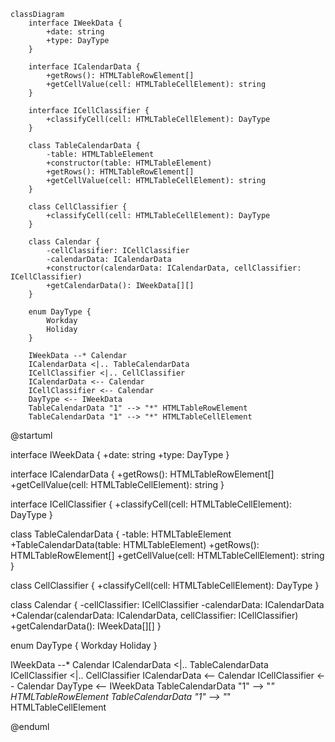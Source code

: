 ```mermaid
classDiagram
    interface IWeekData {
        +date: string
        +type: DayType
    }

    interface ICalendarData {
        +getRows(): HTMLTableRowElement[]
        +getCellValue(cell: HTMLTableCellElement): string
    }

    interface ICellClassifier {
        +classifyCell(cell: HTMLTableCellElement): DayType
    }

    class TableCalendarData {
        -table: HTMLTableElement
        +constructor(table: HTMLTableElement)
        +getRows(): HTMLTableRowElement[]
        +getCellValue(cell: HTMLTableCellElement): string
    }

    class CellClassifier {
        +classifyCell(cell: HTMLTableCellElement): DayType
    }

    class Calendar {
        -cellClassifier: ICellClassifier
        -calendarData: ICalendarData
        +constructor(calendarData: ICalendarData, cellClassifier: ICellClassifier)
        +getCalendarData(): IWeekData[][]
    }

    enum DayType {
        Workday
        Holiday
    }

    IWeekData --* Calendar
    ICalendarData <|.. TableCalendarData
    ICellClassifier <|.. CellClassifier
    ICalendarData <-- Calendar
    ICellClassifier <-- Calendar
    DayType <-- IWeekData
    TableCalendarData "1" --> "*" HTMLTableRowElement
    TableCalendarData "1" --> "*" HTMLTableCellElement
```



@startuml

interface IWeekData {
    +date: string
    +type: DayType
}

interface ICalendarData {
    +getRows(): HTMLTableRowElement[]
    +getCellValue(cell: HTMLTableCellElement): string
}

interface ICellClassifier {
    +classifyCell(cell: HTMLTableCellElement): DayType
}

class TableCalendarData {
    -table: HTMLTableElement
    +TableCalendarData(table: HTMLTableElement)
    +getRows(): HTMLTableRowElement[]
    +getCellValue(cell: HTMLTableCellElement): string
}

class CellClassifier {
    +classifyCell(cell: HTMLTableCellElement): DayType
}

class Calendar {
    -cellClassifier: ICellClassifier
    -calendarData: ICalendarData
    +Calendar(calendarData: ICalendarData, cellClassifier: ICellClassifier)
    +getCalendarData(): IWeekData[][]
}

enum DayType {
    Workday
    Holiday
}

IWeekData --* Calendar
ICalendarData <|.. TableCalendarData
ICellClassifier <|.. CellClassifier
ICalendarData <-- Calendar
ICellClassifier <-- Calendar
DayType <-- IWeekData
TableCalendarData "1" --> "*" HTMLTableRowElement
TableCalendarData "1" --> "*" HTMLTableCellElement

@enduml

